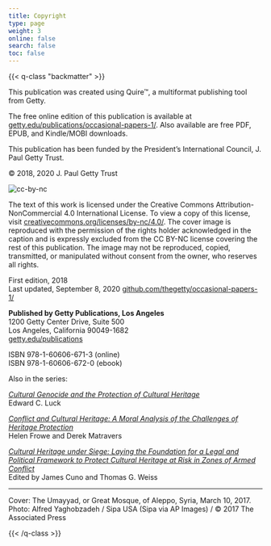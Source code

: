 ```yaml
---
title: Copyright
type: page
weight: 3
online: false
search: false
toc: false
---
```


{{< q-class "backmatter" >}}

This publication was created using Quire™, a multiformat publishing tool from Getty.

The free online edition of this publication is available at [getty.edu/publications/occasional-papers-1/](https://www.getty.edu/publications/occasional-papers-1/). Also available are free PDF, EPUB, and Kindle/MOBI downloads.

This publication has been funded by the President’s International Council, J. Paul Getty Trust.

© 2018, 2020 J. Paul Getty Trust

![cc-by-nc](/img/cc-by-nc.png)

The text of this work is licensed under the Creative Commons Attribution-NonCommercial 4.0 International License. To view a copy of this license, visit [creativecommons.org/licenses/by-nc/4.0/](http://creativecommons.org/licenses/by-nc/4.0/). The cover image is reproduced with the permission of the rights holder acknowledged in the caption and is expressly excluded from the CC BY-NC license covering the rest of this publication. The image may not be reproduced, copied, transmitted, or manipulated without consent from the owner, who reserves all rights.

First edition, 2018<br />
Last updated, September 8, 2020
[github.com/thegetty/occasional-papers-1/](https://github.com/thegetty/occasional-papers-1/)

**Published by Getty Publications, Los Angeles**<br />
1200 Getty Center Drive, Suite 500<br />
Los Angeles, California 90049-1682<br />
[getty.edu/publications](http://www.getty.edu/publications)

ISBN 978-1-60606-671-3 (online)<br />
ISBN 978-1-60606-672-0 (ebook)

Also in the series:

[*Cultural Genocide and the Protection of Cultural Heritage*](http://getty.edu/publications/occasional-papers-2/) <br />Edward C. Luck

[*Conflict and Cultural Heritage: A Moral Analysis of the Challenges of Heritage Protection*](https://www.getty.edu/publications/occasional-papers-3/) <br />Helen Frowe and Derek Matravers

[*Cultural Heritage under Siege: Laying the Foundation for a Legal and Political Framework to Protect Cultural Heritage at Risk in Zones of Armed Conflict*](https://www.getty.edu/publications/occasional-papers-4/) <br />Edited by James Cuno and Thomas G. Weiss

---

Cover: The Umayyad, or Great Mosque, of Aleppo, Syria, March 10, 2017. Photo: Alfred Yaghobzadeh / Sipa USA (Sipa via AP Images) / © 2017 The Associated Press

{{< /q-class >}}
